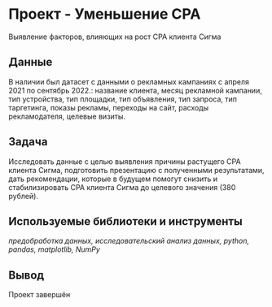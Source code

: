 # Проект - Уменьшение СРА
Выявление факторов, влияющих на рост СРА клиента Сигма


## Данные

В наличии был датасет с данными о рекламных кампаниях с апреля 2021 по сентябрь 2022.:
название клиента,
месяц рекламной кампании,
тип устройства,
тип площадки,
тип объявления,
тип запроса,
тип таргетинга,
показы рекламы,
переходы на сайт,
расходы рекламодателя,
целевые визиты.

## Задача

Исследовать данные с целью выявления причины растущего CPA клиента Сигма, 
подготовить презентацию с полученными результатами, 
дать рекомендации, которые в будущем помогут снизить и стабилизировать CPA клиента Сигма до целевого значения (380 рублей).

## Используемые библиотеки и инструменты
*предобработка данных, исследовательский анализ данных, python, pandas, matplotlib, NumPy*

## Вывод
Проект завершён

